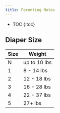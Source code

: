 ```yaml
---
title: Parenting Notes
---
```


* TOC
{:toc}

Diaper Size
-----
| Size | Weight | 
| ---- | ------- |
| N | up to 10 lbs |
| 1 | 8 - 14 lbs |
| 2 | 12 - 18 lbs |
| 3 | 16 - 28 lbs |
| 4 | 22 - 37 lbs |
| 5 | 27+ lbs |
